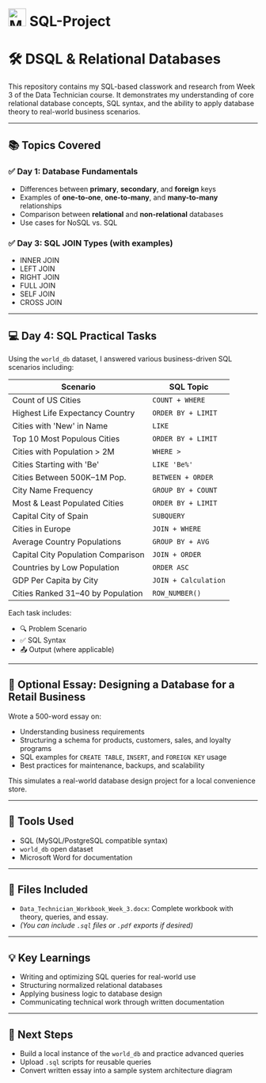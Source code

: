 #  <a href="https://www.mysql.com/" target="_blank" rel="noreferrer"><img src="https://raw.githubusercontent.com/danielcranney/readme-generator/main/public/icons/skills/mysql-colored.svg" width="36" height="36" alt="MySQL" title="MySQL-For Backend" /></a> SQL-Project
# 🛠️ DSQL & Relational Databases

This repository contains my SQL-based classwork and research from Week 3 of the Data Technician course. It demonstrates my understanding of core relational database concepts, SQL syntax, and the ability to apply database theory to real-world business scenarios.

---

## 📚 Topics Covered

### ✅ Day 1: Database Fundamentals
- Differences between **primary**, **secondary**, and **foreign** keys
- Examples of **one-to-one**, **one-to-many**, and **many-to-many** relationships
- Comparison between **relational** and **non-relational** databases
- Use cases for NoSQL vs. SQL

### ✅ Day 3: SQL JOIN Types (with examples)
- INNER JOIN
- LEFT JOIN
- RIGHT JOIN
- FULL JOIN
- SELF JOIN
- CROSS JOIN

---

## 💻 Day 4: SQL Practical Tasks

Using the `world_db` dataset, I answered various business-driven SQL scenarios including:

| Scenario | SQL Topic |
|----------|-----------|
| Count of US Cities | `COUNT + WHERE` |
| Highest Life Expectancy Country | `ORDER BY + LIMIT` |
| Cities with 'New' in Name | `LIKE` |
| Top 10 Most Populous Cities | `ORDER BY + LIMIT` |
| Cities with Population > 2M | `WHERE >` |
| Cities Starting with 'Be' | `LIKE 'Be%'` |
| Cities Between 500K–1M Pop. | `BETWEEN + ORDER` |
| City Name Frequency | `GROUP BY + COUNT` |
| Most & Least Populated Cities | `ORDER BY + LIMIT` |
| Capital City of Spain | `SUBQUERY` |
| Cities in Europe | `JOIN + WHERE` |
| Average Country Populations | `GROUP BY + AVG` |
| Capital City Population Comparison | `JOIN + ORDER` |
| Countries by Low Population | `ORDER ASC` |
| GDP Per Capita by City | `JOIN + Calculation` |
| Cities Ranked 31–40 by Population | `ROW_NUMBER()` |

Each task includes:
- 🔍 Problem Scenario
- ✅ SQL Syntax
- 📤 Output (where applicable)

---

## 📝 Optional Essay: Designing a Database for a Retail Business

Wrote a 500-word essay on:
- Understanding business requirements
- Structuring a schema for products, customers, sales, and loyalty programs
- SQL examples for `CREATE TABLE`, `INSERT`, and `FOREIGN KEY` usage
- Best practices for maintenance, backups, and scalability

This simulates a real-world database design project for a local convenience store.

---

## 🔧 Tools Used
- SQL (MySQL/PostgreSQL compatible syntax)
- `world_db` open dataset
- Microsoft Word for documentation

---

## 📂 Files Included
- `Data_Technician_Workbook_Week_3.docx`: Complete workbook with theory, queries, and essay.
- *(You can include `.sql` files or `.pdf` exports if desired)*

---

## 💡 Key Learnings
- Writing and optimizing SQL queries for real-world use
- Structuring normalized relational databases
- Applying business logic to database design
- Communicating technical work through written documentation

---

## 📌 Next Steps
- Build a local instance of the `world_db` and practice advanced queries
- Upload `.sql` scripts for reusable queries
- Convert written essay into a sample system architecture diagram
